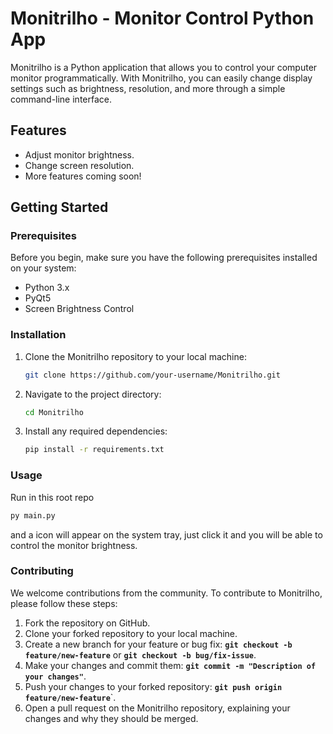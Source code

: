 # Monitrilho - Monitor Control Python App

Monitrilho is a Python application that allows you to control your computer monitor programmatically. With Monitrilho, you can easily change display settings such as brightness, resolution, and more through a simple command-line interface.

## Features

- Adjust monitor brightness.
- Change screen resolution.
- More features coming soon!

## Getting Started

### Prerequisites

Before you begin, make sure you have the following prerequisites installed on your system:

- Python 3.x
- PyQt5
- Screen Brightness Control

### Installation

1. Clone the Monitrilho repository to your local machine:

   ```bash
   git clone https://github.com/your-username/Monitrilho.git
   ```

2. Navigate to the project directory:

    ```bash
    cd Monitrilho
    ```

3. Install any required dependencies:

    ```bash
    pip install -r requirements.txt
    ```

### Usage
Run in this root repo

```bash
py main.py
```

and a icon will appear on the system tray, just click it and you will be able to control the monitor brightness.

### Contributing
We welcome contributions from the community. To contribute to Monitrilho, please follow these steps:

1. Fork the repository on GitHub.
2. Clone your forked repository to your local machine.
3. Create a new branch for your feature or bug fix: **`git checkout -b feature/new-feature`** or **`git checkout -b bug/fix-issue`**.
4. Make your changes and commit them: **`git commit -m "Description of your changes"`**.
5. Push your changes to your forked repository: **`git push origin feature/new-feature`**`.
6. Open a pull request on the Monitrilho repository, explaining your changes and why they should be merged.

